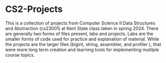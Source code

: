 # CS2-Projects
This is a collection of projects from Computer Science II:Data Structures and Abstraction (cs23001) at Kent State class taken in spring 2024.
There are generally two forms of files present, labs and projects. Labs are the smaller forms of code used for practice and explanation of material. While the projects are the larger files (bigint, string, assembler, and profiler ), that were more long term creation and learning tools for implementing mutilple course topics.